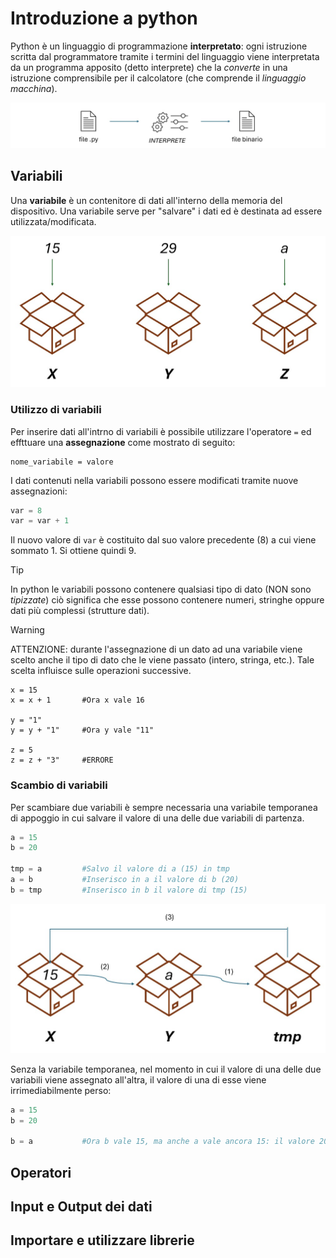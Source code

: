 # Introduzione a python

Python è un linguaggio di programmazione **interpretato**: ogni istruzione scritta dal programmatore tramite i termini del linguaggio viene interpretata da un programma apposito (detto interprete) che la *converte* in una istruzione comprensibile per il calcolatore (che comprende il *linguaggio macchina*).

![interprete](./images/interprete.jpg)

## Variabili

Una **variabile** è un contenitore di dati all'interno della memoria del dispositivo. Una variabile serve per "salvare" i dati ed è destinata ad essere utilizzata/modificata.

![variabili](./images/variabili.jpg)

### Utilizzo di variabili

Per inserire dati all'intrno di variabili è possibile utilizzare l'operatore `=` ed effttuare una **assegnazione** come mostrato di seguito:

```
nome_variabile = valore
```

I dati contenuti nella variabili possono essere modificati tramite nuove assegnazioni:

```python
var = 8
var = var + 1
```

Il nuovo valore di `var` è costituito dal suo valore precedente (8) a cui viene sommato 1. Si ottiene quindi 9.

>[!TIP]
>In python le variabili possono contenere qualsiasi tipo di dato (NON sono *tipizzate*) ciò significa che esse possono contenere numeri, stringhe oppure dati più complessi (strutture dati).

>[!WARNING]
>ATTENZIONE: durante l'assegnazione di un dato ad una variabile viene scelto anche il tipo di dato che le viene passato (intero, stringa, etc.). Tale scelta influisce sulle operazioni successive.

```
x = 15
x = x + 1		#Ora x vale 16

y = "1"
y = y + "1"		#Ora y vale "11"

z = 5
z = z + "3"		#ERRORE
```

### Scambio di variabili

Per scambiare due variabili è sempre necessaria una variabile temporanea di appoggio in cui salvare il valore di una delle due variabili di partenza.

```python
a = 15
b = 20

tmp = a 		#Salvo il valore di a (15) in tmp
a = b 			#Inserisco in a il valore di b (20)
b = tmp 		#Inserisco in b il valore di tmp (15)
```

![scambiovariabili](./images/scambiovar.jpg)

Senza la variabile temporanea, nel momento in cui il valore di una delle due variabili viene assegnato all'altra, il valore di una di esse viene irrimediabilmente perso:

```python
a = 15
b = 20

b = a 			#Ora b vale 15, ma anche a vale ancora 15: il valore 20 è andato perduto per sempre!
```

## Operatori

## Input e Output dei dati

## Importare e utilizzare librerie